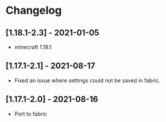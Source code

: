 # Changelog

## [1.18.1-2.3] - 2021-01-05

- minecraft 1.18.1

## [1.17.1-2.1] - 2021-08-17

- Fixed an issue where settings could not be saved in fabric.

## [1.17.1-2.0] - 2021-08-16

- Port to fabric
